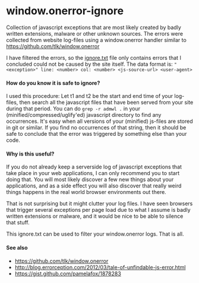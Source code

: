 window.onerror-ignore
========================

Collection of javascript exceptions that are most likely created by badly written extensions, malware or other unknown sources. The errors were collected from website log-files using a window.onerror handler similar to https://github.com/tlk/window.onerror

I have filtered the errors, so the [ignore.txt](ignore.txt) file only contains errors that I concluded could not be caused by the site itself. The data format is: ```"<exception>" line: <number> col: <number> <js-source-url> <user-agent>```


#### How do you know it is safe to ignore?
I used this procedure: Let t1 and t2 be the start and end time of your log-files, then search all the javascript files that have been served from your site during that period. You can do `grep -r admwl .` in your (minified/compressed/uglify'ed) javascript directory to find any occurrences. It's easy when all versions of your (minified) js-files are stored in git or similar. If you find no occurrences of that string, then it should be safe to conclude that the error was triggered by something else than your code.

#### Why is this useful?
If you do not already keep a serverside log of javascript exceptions that take place in your web applications, I can only recommend you to start doing that. You will most likely discover a few new things about your applications, and as a side effect you will also discover that really weird things happens in the real world browser environments out there.

That is not surprising but it might clutter your log files. I have seen browsers that trigger several exceptions per page load due to what I assume is badly written extensions or malware, and it would be nice to be able to silence that stuff.

This ignore.txt can be used to filter your window.onerror logs. That is all.


#### See also

* https://github.com/tlk/window.onerror
* http://blog.errorception.com/2012/03/tale-of-unfindable-js-error.html
* https://gist.github.com/pamelafox/1878283
